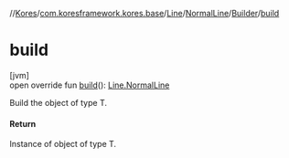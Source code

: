 //[Kores](../../../../../index.md)/[com.koresframework.kores.base](../../../index.md)/[Line](../../index.md)/[NormalLine](../index.md)/[Builder](index.md)/[build](build.md)

# build

[jvm]\
open override fun [build](build.md)(): [Line.NormalLine](../index.md)

Build the object of type T.

#### Return

Instance of object of type T.

